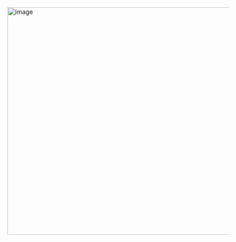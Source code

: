<img width="1903" height="519" alt="image" src="https://github.com/user-attachments/assets/41735212-e5c5-4316-a3ce-4758f2e3aa9a" />
